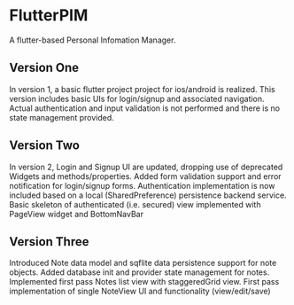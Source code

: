 # FlutterPIM

A flutter-based Personal Infomation Manager.

## Version One

In version 1, a basic flutter project project for ios/android is realized. This version includes basic UIs for login/signup and associated navigation. Actual authentication and input validation is not performed and there is no state management provided.


## Version Two

In version 2, Login and Signup UI are updated, dropping use of deprecated Widgets and methods/properties. Added form validation support and error notification for login/signup forms. Authentication implementation is now included based on a local (SharedPreference) persistence backend service. Basic skeleton of authenticated (i.e. secured) view implemented with PageView widget and BottomNavBar


## Version Three

Introduced Note data model and sqflite data persistence support for note objects. Added database init and provider state management for notes. Implemented first pass Notes list view with staggeredGrid view. First pass implementation of single NoteView UI and functionality (view/edit/save)

